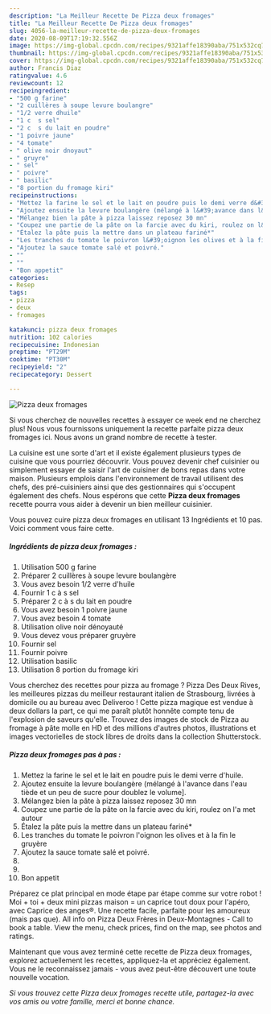 ```yaml
---
description: "La Meilleur Recette De Pizza deux fromages"
title: "La Meilleur Recette De Pizza deux fromages"
slug: 4056-la-meilleur-recette-de-pizza-deux-fromages
date: 2020-08-09T17:19:32.556Z
image: https://img-global.cpcdn.com/recipes/9321affe18390aba/751x532cq70/pizza-deux-fromages-photo-principale-de-la-recette.jpg
thumbnail: https://img-global.cpcdn.com/recipes/9321affe18390aba/751x532cq70/pizza-deux-fromages-photo-principale-de-la-recette.jpg
cover: https://img-global.cpcdn.com/recipes/9321affe18390aba/751x532cq70/pizza-deux-fromages-photo-principale-de-la-recette.jpg
author: Francis Diaz
ratingvalue: 4.6
reviewcount: 12
recipeingredient:
- "500 g farine"
- "2 cuillères à soupe levure boulangre"
- "1/2 verre dhuile"
- "1 c  s sel"
- "2 c  s du lait en poudre"
- "1 poivre jaune"
- "4 tomate"
- " olive noir dnoyaut"
- " gruyre"
- " sel"
- " poivre"
- " basilic"
- "8 portion du fromage kiri"
recipeinstructions:
- "Mettez la farine le sel et le lait en poudre puis le demi verre d&#39;huile."
- "Ajoutez ensuite la levure boulangère (mélangé à l&#39;avance dans l&#39;eau tiède et un peu de sucre pour doublez le volume]."
- "Mélangez bien la pâte à pizza laissez reposez 30 mn"
- "Coupez une partie de la pâte on la farcie avec du kiri, roulez on l&#39;a met autour"
- "Étalez la pâte puis la mettre dans un plateau fariné*"
- "Les tranches du tomate le poivron l&#39;oignon les olives et à la fin le gruyère"
- "Ajoutez la sauce tomate salé et poivré."
- ""
- ""
- "Bon appetit"
categories:
- Resep
tags:
- pizza
- deux
- fromages

katakunci: pizza deux fromages 
nutrition: 102 calories
recipecuisine: Indonesian
preptime: "PT29M"
cooktime: "PT30M"
recipeyield: "2"
recipecategory: Dessert

---
```



![Pizza deux fromages](https://img-global.cpcdn.com/recipes/9321affe18390aba/751x532cq70/pizza-deux-fromages-photo-principale-de-la-recette.jpg)

Si vous cherchez de nouvelles recettes à essayer ce week end ne cherchez plus! Nous vous fournissons uniquement la recette parfaite pizza deux fromages ici. Nous avons un grand nombre de recette à tester.

La cuisine est une sorte d'art et il existe également plusieurs types de cuisine que vous pourriez découvrir. Vous pouvez devenir chef cuisinier ou simplement essayer de saisir l'art de cuisiner de bons repas dans votre maison. Plusieurs emplois dans l'environnement de travail utilisent des chefs, des pré-cuisiniers ainsi que des gestionnaires qui s'occupent également des chefs. Nous espérons que cette <strong> Pizza deux fromages </strong> recette pourra vous aider à devenir un bien meilleur cuisinier.

<!--inarticleads1-->

Vous pouvez cuire pizza deux fromages en utilisant 13 Ingrédients et 10 pas. Voici comment vous faire cette.

##### Ingrédients de pizza deux fromages :

1. Utilisation 500 g farine
1. Préparer 2 cuillères à soupe levure boulangère
1. Vous avez besoin 1/2 verre d&#39;huile
1. Fournir 1 c à s sel
1. Préparer 2 c à s du lait en poudre
1. Vous avez besoin 1 poivre jaune
1. Vous avez besoin 4 tomate
1. Utilisation  olive noir dénoyauté
1. Vous devez vous préparer  gruyère
1. Fournir  sel
1. Fournir  poivre
1. Utilisation  basilic
1. Utilisation 8 portion du fromage kiri


Vous cherchez des recettes pour pizza au fromage ? Pizza Des Deux Rives, les meilleures pizzas du meilleur restaurant italien de Strasbourg, livrées à domicile ou au bureau avec Deliveroo ! Cette pizza magique est vendue à deux dollars la part, ce qui me paraît plutôt honnête compte tenu de l&#39;explosion de saveurs qu&#39;elle. Trouvez des images de stock de Pizza au fromage à pâte molle en HD et des millions d&#39;autres photos, illustrations et images vectorielles de stock libres de droits dans la collection Shutterstock. 

<!--inarticleads2-->

##### Pizza deux fromages pas à pas :

1. Mettez la farine le sel et le lait en poudre puis le demi verre d&#39;huile.
1. Ajoutez ensuite la levure boulangère (mélangé à l&#39;avance dans l&#39;eau tiède et un peu de sucre pour doublez le volume].
1. Mélangez bien la pâte à pizza laissez reposez 30 mn
1. Coupez une partie de la pâte on la farcie avec du kiri, roulez on l&#39;a met autour
1. Étalez la pâte puis la mettre dans un plateau fariné*
1. Les tranches du tomate le poivron l&#39;oignon les olives et à la fin le gruyère
1. Ajoutez la sauce tomate salé et poivré.
1. 
1. 
1. Bon appetit


Préparez ce plat principal en mode étape par étape comme sur votre robot ! Moi + toi + deux mini pizzas maison = un caprice tout doux pour l&#39;apéro, avec Caprice des anges®. Une recette facile, parfaite pour les amoureux (mais pas que). All info on Pizza Deux Frères in Deux-Montagnes - Call to book a table. View the menu, check prices, find on the map, see photos and ratings. 

<!--inarticleads1-->

<p>
Maintenant que vous avez terminé cette recette de Pizza deux fromages, explorez actuellement les recettes, appliquez-la et appréciez également. Vous ne le reconnaissez jamais - vous avez peut-être découvert une toute nouvelle vocation.
</p>

<p>
<i>Si vous trouvez cette Pizza deux fromages recette utile, partagez-la avec vos amis ou votre famille, merci et bonne chance.</i>
</p>
